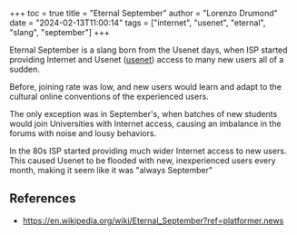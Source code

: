 +++
toc = true
title = "Eternal September"
author = "Lorenzo Drumond"
date = "2024-02-13T11:00:14"
tags = ["internet",  "usenet",  "eternal",  "slang",  "september"]
+++


Eternal September is a slang born from the Usenet days, when ISP started providing Internet and Usenet ([usenet](/wiki/usenet/)) access to many new users all of a sudden.

Before, joining rate was low, and new users would learn and adapt to the cultural online conventions of the experienced users.

The only exception was in September's, when batches of new students would join Universities with Internet access, causing an imbalance in the forums with noise and lousy behaviors.

In the 80s ISP started providing much wider Internet access to new users. This caused Usenet to be flooded with new, inexperienced users every month, making it seem like it was "always September"

## References
- https://en.wikipedia.org/wiki/Eternal_September?ref=platformer.news
